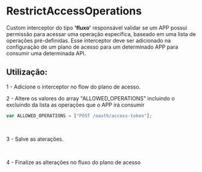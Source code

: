 # RestrictAccessOperations

Custom interceptor do tipo <b>'fluxo'</b> responsável validar se um APP possui permissão para acessar uma operação específica, baseado em uma lista de operações pré-definidas. Esse interceptor deve ser adicionado na configuração de um plano de acesso para um determinado APP para consumir uma determinada API.

## Utilização:

1 - Adicione o interceptor no flow do plano de acesso.
<br>

2 - Altere os valores do array "ALLOWED_OPERATIONS" incluindo o excluindo da lista as operações que o APP irá consumir

```javascript
var ALLOWED_OPERATIONS = ["POST /oauth/access-token"];
```

<br>

3 - Salve as aterações.

<br>

4 - Finalize as alterações no fluxo do plano de acesso
